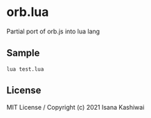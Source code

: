 # orb.lua
Partial port of orb.js into lua lang

## Sample
```
lua test.lua
```

## License
MIT License / Copyright (c) 2021 Isana Kashiwai
